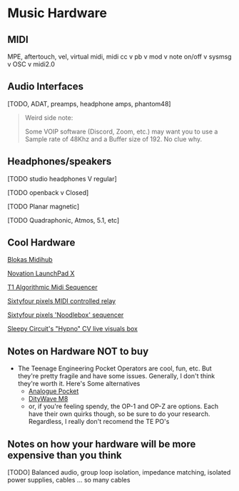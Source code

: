 # Music Hardware

## MIDI

MPE, aftertouch, vel, virtual midi, midi cc v pb v mod v note on/off v sysmsg v OSC v midi2.0

## Audio Interfaces

[TODO, ADAT, preamps, headphone amps, phantom48]

> Weird side note:
>
> Some VOIP software (Discord, Zoom, etc.) may want you to use a Sample rate of 48Khz and a Buffer size of 192. No clue why.

## Headphones/speakers

[TODO studio headphones V regular]

[TODO openback v Closed]

[TODO Planar magnetic]

[TODO Quadraphonic, Atmos, 5.1, etc]

## Cool Hardware

[Blokas Midihub](https://blokas.io/midihub/)

[Novation LaunchPad X](https://novationmusic.com/en/launch/launchpad-x)

[T1 Algorithmic Midi Sequencer](https://www.kickstarter.com/projects/torsoelectronics/t-1-expressive-algorithmic-midi-sequencing)

[Sixtyfour pixels MIDI controlled relay](https://six4pix.net/product/relayswitcher/)

[Sixtyfour pixels 'Noodlebox' sequencer](https://six4pix.net/product/noodlebox/)

[Sleepy Circuit's "Hypno" CV live visuals box](https://sleepycircuits.com/shop/hypno)



## Notes on Hardware **NOT** to buy

* The Teenage Engineering Pocket Operators are cool, fun, etc. But they're pretty fragile and have some issues. Generally, I don't think they're worth it. Here's Some alternatives
  * [Analogue Pocket](https://www.analogue.co/pocket/)
  * [DityWave M8](https://dirtywave.com)
  * or, if you're feeling spendy, the OP-1 and OP-Z are options. Each have their own quirks though, so be sure to do your research. Regardless, I really don't recomend the TE PO's

## Notes on how your hardware will be more expensive than you think

[TODO] Balanced audio, group loop isolation, impedance matching, isolated power supplies, cables ... so many cables 